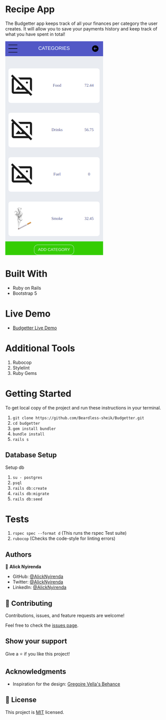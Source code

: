 # Recipe App

The Budgetter app keeps track of all your finances per category the user creates. It will allow you to save your payments history and keep track of what you have spent in total!

![App screenshot](/public/budget%20app%20screenshot.png)

# Built With
 - Ruby on Rails
 - Bootstrap 5

# Live Demo
  - [Budgetter Live Demo](https://sleepy-cove-90383.herokuapp.com/)

# Additional Tools
  1. Rubocop
  2. Stylelint
  3. Ruby Gems

# Getting Started
To get local copy of the project and run these instructions in your terminal. 

1. ``git clone https://github.com/Beardless-sheik/Budgetter.git``
2. ``cd budgetter``
3. ``gem install bundler``
4. ``bundle install``
5. ``rails s``

## Database Setup
Setup db

1. ``su - postgres``
2. ``psql``
3. ``rails db:create``
4. ``rails db:migrate``
5. ``rails db:seed``

# Tests

1. ``rspec spec --format d`` (This runs the rspec Test suite)
2. ``rubocop`` (Checks the code-style for linting errors)

## Authors

👤 **Alick Nyirenda**

- GitHub: [@AlickNyirenda](https://github.com/Beardless-sheik)
- Twitter: [@AlickNyirenda](https://twitter.com/AlickNyirenda)
- LinkedIn: [@AlickNyirenda](https://www.linkedin.com/in/AlickNyirenda/)



## 🤝 Contributing

Contributions, issues, and feature requests are welcome!

Feel free to check the [issues page](https://github.com/bushmusi/recipe-app/issues).

## Show your support

Give a ⭐️ if you like this project!

## Acknowledgments

- Inspiration for the design: [Gregoire Vella's Behance](https://www.behance.net/gallery/19759151/Snapscan-iOs-design-and-branding?tracking_source=)

## 📝 License

This project is [MIT](./MIT.md) licensed.
